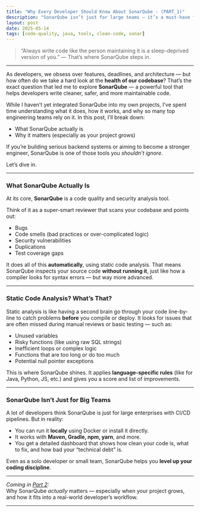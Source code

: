 ```yaml
---
title: "Why Every Developer Should Know About SonarQube - (PART_1)"
description: "SonarQube isn’t just for large teams — it’s a must-have for any developer serious about writing clean, maintainable code. Here’s what it is, why it matters, and how it can transform your workflow."
layout: post
date: 2025-05-14
tags: [code-quality, java, tools, clean-code, sonar]
---
```


> “Always write code like the person maintaining it is a sleep-deprived version of you.” — That’s where SonarQube steps in.

---

As developers, we obsess over features, deadlines, and architecture — but how often do we take a hard look at the **health of our codebase**? That’s the exact question that led me to explore **SonarQube** — a powerful tool that helps developers write cleaner, safer, and more maintainable code.

While I haven’t yet integrated SonarQube into my own projects, I’ve spent time understanding what it does, how it works, and why so many top engineering teams rely on it. In this post, I’ll break down:

- What SonarQube actually is
- Why it matters (especially as your project grows)


If you’re building serious backend systems or aiming to become a stronger engineer, SonarQube is one of those tools you _shouldn’t ignore_.

Let’s dive in.

---

### What SonarQube Actually Is

At its core, **SonarQube** is a code quality and security analysis tool.

Think of it as a super-smart reviewer that scans your codebase and points out:

- Bugs
- Code smells (bad practices or over-complicated logic)
- Security vulnerabilities
- Duplications
- Test coverage gaps

It does all of this **automatically**, using static code analysis. That means SonarQube inspects your source code **without running it**, just like how a compiler looks for syntax errors — but way more advanced.

---

### Static Code Analysis? What’s That?

Static analysis is like having a second brain go through your code line-by-line to catch problems **before** you compile or deploy. It looks for issues that are often missed during manual reviews or basic testing — such as:

- Unused variables
- Risky functions (like using raw SQL strings)
- Inefficient loops or complex logic
- Functions that are too long or do too much
- Potential null pointer exceptions

This is where SonarQube shines. It applies **language-specific rules** (like for Java, Python, JS, etc.) and gives you a score and list of improvements.

---

### SonarQube Isn’t Just for Big Teams

A lot of developers think SonarQube is just for large enterprises with CI/CD pipelines. But in reality:

- You can run it **locally** using Docker or install it directly.
- It works with **Maven, Gradle, npm, yarn**, and more.
- You get a detailed dashboard that shows how clean your code is, what to fix, and how bad your “technical debt” is.

Even as a solo developer or small team, SonarQube helps you **level up your coding discipline**.

---

_Coming in [Part 2](https://sachi76.github.io/technical-blogs/2025/05/15/know-about-sonarqubep2.html):_  
Why SonarQube _actually_ matters — especially when your project grows, and how it fits into a real-world developer’s workflow.

---
